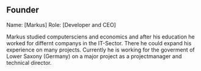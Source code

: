 ## Founder

Name: [Markus]
Role: [Developer and CEO]

Markus studied computersciens and economics and after his education he worked for differnt companys in the IT-Sector. There he could expand his experience on many projects. Currently he is working for the goverment of Lower Saxony (Germany) on a major project as a projectmanager and technical director.




